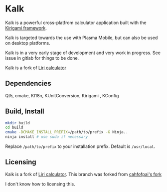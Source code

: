Kalk
====
Kalk is a powerful cross-platfrom calculator application built with the [Kirigami framework](https://kde.org/products/kirigami/).

Kalk is targeted towards the use with Plasma Mobile, but can also be used on desktop platforms.

Kalk is in a very early stage of development and very work in progress. See issue in gitlab for things to be done.

Kalk is a fork of [Liri calculator](https://github.com/lirios/calculator)


## Dependencies
Qt5, cmake, KI18n, KUnitConversion, Kirigami , KConfig
## Build, Install

```sh
mkdir build
cd build
cmake -DCMAKE_INSTALL_PREFIX=/path/to/prefix -G Ninja..
ninja install # use sudo if necessary
```

Replace `/path/to/prefix` to your installation prefix.
Default is `/usr/local`.

## Licensing
Kalk is a fork of [Liri calculator](https://github.com/lirios/calculator). This branch was forked from [cahfofpai's fork](https://invent.kde.org/cahfofpai/kalk)

I don't know how to licensing this.
